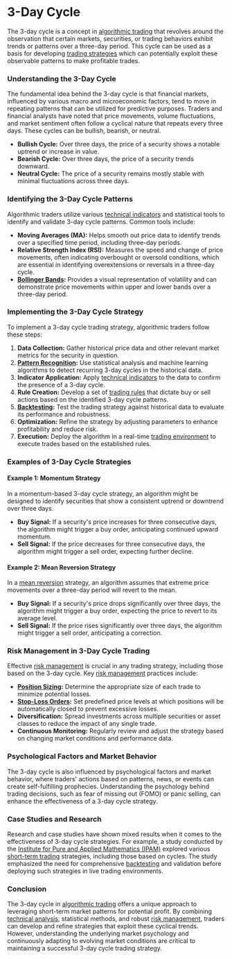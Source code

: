 # 3-Day Cycle
  
The 3-day cycle is a concept in [algorithmic trading](../a/algorithmic_trading.md) that revolves around the observation that certain markets, securities, or trading behaviors exhibit trends or patterns over a three-day period. This cycle can be used as a basis for developing [trading strategies](../t/trading_strategies.md) which can potentially exploit these observable patterns to make profitable trades.
  
### Understanding the 3-Day Cycle

The fundamental idea behind the 3-day cycle is that financial markets, influenced by various macro and microeconomic factors, tend to move in repeating patterns that can be utilized for predictive purposes. Traders and financial analysts have noted that price movements, volume fluctuations, and market sentiment often follow a cyclical nature that repeats every three days. These cycles can be bullish, bearish, or neutral.
  
- **Bullish Cycle:** Over three days, the price of a security shows a notable uptrend or increase in value.
- **Bearish Cycle:** Over three days, the price of a security trends downward.
- **Neutral Cycle:** The price of a security remains mostly stable with minimal fluctuations across three days.

### Identifying the 3-Day Cycle Patterns

Algorithmic traders utilize various [technical indicators](../t/technical_indicators.md) and statistical tools to identify and validate 3-day cycle patterns. Common tools include:

- **Moving Averages (MA):** Helps smooth out price data to identify trends over a specified time period, including three-day periods.
- **Relative Strength Index (RSI):** Measures the speed and change of price movements, often indicating overbought or oversold conditions, which are essential in identifying overextensions or reversals in a three-day cycle.
- **[Bollinger Bands](../b/bollinger_bands.md):** Provides a visual representation of volatility and can demonstrate price movements within upper and lower bands over a three-day period.

### Implementing the 3-Day Cycle Strategy

To implement a 3-day cycle trading strategy, algorithmic traders follow these steps:

1. **Data Collection:** Gather historical price data and other relevant market metrics for the security in question.
2. **[Pattern Recognition](../p/pattern_recognition.md):** Use statistical analysis and machine learning algorithms to detect recurring 3-day cycles in the historical data.
3. **Indicator Application:** Apply [technical indicators](../t/technical_indicators.md) to the data to confirm the presence of a 3-day cycle.
4. **Rule Creation:** Develop a set of [trading rules](../t/trading_rules.md) that dictate buy or sell actions based on the identified 3-day cycle patterns.
5. **[Backtesting](../b/backtesting.md):** Test the trading strategy against historical data to evaluate its performance and robustness.
6. **Optimization:** Refine the strategy by adjusting parameters to enhance profitability and reduce risk.
7. **Execution:** Deploy the algorithm in a real-time [trading environment](../t/trading_environment.md) to execute trades based on the established rules.

### Examples of 3-Day Cycle Strategies

#### Example 1: Momentum Strategy

In a momentum-based 3-day cycle strategy, an algorithm might be designed to identify securities that show a consistent uptrend or downtrend over three days. 

- **Buy Signal:** If a security's price increases for three consecutive days, the algorithm might trigger a buy order, anticipating continued upward momentum.
- **Sell Signal:** If the price decreases for three consecutive days, the algorithm might trigger a sell order, expecting further decline.

#### Example 2: Mean Reversion Strategy

In a [mean reversion](../m/mean_reversion.md) strategy, an algorithm assumes that extreme price movements over a three-day period will revert to the mean.

- **Buy Signal:** If a security's price drops significantly over three days, the algorithm might trigger a buy order, expecting the price to revert to its average level.
- **Sell Signal:** If the price rises significantly over three days, the algorithm might trigger a sell order, anticipating a correction.

### Risk Management in 3-Day Cycle Trading

Effective [risk management](../r/risk_management.md) is crucial in any trading strategy, including those based on the 3-day cycle. Key [risk management](../r/risk_management.md) practices include:

- **[Position Sizing](../p/position_sizing.md):** Determine the appropriate size of each trade to minimize potential losses.
- **[Stop-Loss Orders](../s/stop-loss_orders.md):** Set predefined price levels at which positions will be automatically closed to prevent excessive losses.
- **Diversification:** Spread investments across multiple securities or asset classes to reduce the impact of any single trade.
- **Continuous Monitoring:** Regularly review and adjust the strategy based on changing market conditions and performance data.

### Psychological Factors and Market Behavior

The 3-day cycle is also influenced by psychological factors and market behavior, where traders' actions based on patterns, news, or events can create self-fulfilling prophecies. Understanding the psychology behind trading decisions, such as fear of missing out (FOMO) or panic selling, can enhance the effectiveness of a 3-day cycle strategy.

### Case Studies and Research

Research and case studies have shown mixed results when it comes to the effectiveness of 3-day cycle strategies. For example, a study conducted by the [Institute for Pure and Applied Mathematics (IPAM)](https://www.ipam.ucla.edu/) explored various [short-term trading](../s/short-term_trading.md) strategies, including those based on cycles. The study emphasized the need for comprehensive [backtesting](../b/backtesting.md) and validation before deploying such strategies in live trading environments.

### Conclusion

The 3-day cycle in [algorithmic trading](../a/algorithmic_trading.md) offers a unique approach to leveraging short-term market patterns for potential profit. By combining [technical analysis](../t/technical_analysis.md), statistical methods, and robust [risk management](../r/risk_management.md), traders can develop and refine strategies that exploit these cyclical trends. However, understanding the underlying market psychology and continuously adapting to evolving market conditions are critical to maintaining a successful 3-day cycle trading strategy.